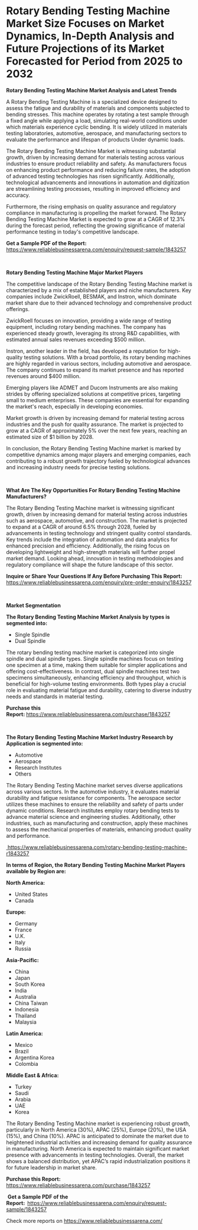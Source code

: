 <p><h1>Rotary Bending Testing Machine Market Size Focuses on Market Dynamics, In-Depth Analysis and Future Projections of its Market Forecasted for Period from 2025 to 2032</h1></p><p><strong>Rotary Bending Testing Machine Market Analysis and Latest Trends</strong></p>
<p><p>A Rotary Bending Testing Machine is a specialized device designed to assess the fatigue and durability of materials and components subjected to bending stresses. This machine operates by rotating a test sample through a fixed angle while applying a load, simulating real-world conditions under which materials experience cyclic bending. It is widely utilized in materials testing laboratories, automotive, aerospace, and manufacturing sectors to evaluate the performance and lifespan of products Under dynamic loads.</p><p>The Rotary Bending Testing Machine Market is witnessing substantial growth, driven by increasing demand for materials testing across various industries to ensure product reliability and safety. As manufacturers focus on enhancing product performance and reducing failure rates, the adoption of advanced testing technologies has risen significantly. Additionally, technological advancements and innovations in automation and digitization are streamlining testing processes, resulting in improved efficiency and accuracy.</p><p>Furthermore, the rising emphasis on quality assurance and regulatory compliance in manufacturing is propelling the market forward. The Rotary Bending Testing Machine Market is expected to grow at a CAGR of 12.3% during the forecast period, reflecting the growing significance of material performance testing in today's competitive landscape.</p></p>
<p><strong>Get a Sample PDF of the Report:&nbsp;</strong> <a href="https://www.reliablebusinessarena.com/enquiry/request-sample/1843257?utm_campaign=3272&utm_medium=2&utm_source=Github&utm_content=ia&utm_term=12042025&utm_id=rotary-bending-testing-machine">https://www.reliablebusinessarena.com/enquiry/request-sample/1843257</a></p>
<p>&nbsp;</p>
<p><strong>Rotary Bending Testing Machine Major Market Players</strong></p>
<p><p>The competitive landscape of the Rotary Bending Testing Machine market is characterized by a mix of established players and niche manufacturers. Key companies include ZwickRoell, BESMAK, and Instron, which dominate market share due to their advanced technology and comprehensive product offerings. </p><p>ZwickRoell focuses on innovation, providing a wide range of testing equipment, including rotary bending machines. The company has experienced steady growth, leveraging its strong R&D capabilities, with estimated annual sales revenues exceeding $500 million.</p><p>Instron, another leader in the field, has developed a reputation for high-quality testing solutions. With a broad portfolio, its rotary bending machines are highly regarded in various sectors, including automotive and aerospace. The company continues to expand its market presence and has reported revenues around $400 million.</p><p>Emerging players like ADMET and Ducom Instruments are also making strides by offering specialized solutions at competitive prices, targeting small to medium enterprises. These companies are essential for expanding the market's reach, especially in developing economies.</p><p>Market growth is driven by increasing demand for material testing across industries and the push for quality assurance. The market is projected to grow at a CAGR of approximately 5% over the next few years, reaching an estimated size of $1 billion by 2028.</p><p>In conclusion, the Rotary Bending Testing Machine market is marked by competitive dynamics among major players and emerging companies, each contributing to a robust growth trajectory fueled by technological advances and increasing industry needs for precise testing solutions.</p></p>
<p>&nbsp;</p>
<p><strong>What Are The Key Opportunities For Rotary Bending Testing Machine Manufacturers?</strong></p>
<p><p>The Rotary Bending Testing Machine market is witnessing significant growth, driven by increasing demand for material testing across industries such as aerospace, automotive, and construction. The market is projected to expand at a CAGR of around 6.5% through 2028, fueled by advancements in testing technology and stringent quality control standards. Key trends include the integration of automation and data analytics for enhanced precision and efficiency. Additionally, the rising focus on developing lightweight and high-strength materials will further propel market demand. Looking ahead, innovation in testing methodologies and regulatory compliance will shape the future landscape of this sector.</p></p>
<p><strong>Inquire or Share Your Questions If Any Before Purchasing This Report:</strong> <a href="https://www.reliablebusinessarena.com/enquiry/pre-order-enquiry/1843257?utm_campaign=3272&utm_medium=2&utm_source=Github&utm_content=ia&utm_term=12042025&utm_id=rotary-bending-testing-machine">https://www.reliablebusinessarena.com/enquiry/pre-order-enquiry/1843257</a></p>
<p>&nbsp;</p>
<p><strong>Market Segmentation</strong></p>
<p><strong>The Rotary Bending Testing Machine Market Analysis by types is segmented into:</strong></p>
<p><ul><li>Single Spindle</li><li>Dual Spindle</li></ul></p>
<p><p>The rotary bending testing machine market is categorized into single spindle and dual spindle types. Single spindle machines focus on testing one specimen at a time, making them suitable for simpler applications and offering cost-effectiveness. In contrast, dual spindle machines test two specimens simultaneously, enhancing efficiency and throughput, which is beneficial for high-volume testing environments. Both types play a crucial role in evaluating material fatigue and durability, catering to diverse industry needs and standards in material testing.</p></p>
<p><strong>Purchase this Report:&nbsp;</strong><a href="https://www.reliablebusinessarena.com/purchase/1843257?utm_campaign=3272&utm_medium=2&utm_source=Github&utm_content=ia&utm_term=12042025&utm_id=rotary-bending-testing-machine">https://www.reliablebusinessarena.com/purchase/1843257</a></p>
<p>&nbsp;</p>
<p><strong>The Rotary Bending Testing Machine Market Industry Research by Application is segmented into:</strong></p>
<p><ul><li>Automotive</li><li>Aerospace</li><li>Research Institutes</li><li>Others</li></ul></p>
<p><p>The Rotary Bending Testing Machine market serves diverse applications across various sectors. In the automotive industry, it evaluates material durability and fatigue resistance for components. The aerospace sector utilizes these machines to ensure the reliability and safety of parts under dynamic conditions. Research institutes employ rotary bending tests to advance material science and engineering studies. Additionally, other industries, such as manufacturing and construction, apply these machines to assess the mechanical properties of materials, enhancing product quality and performance.</p></p>
<p><a href="https://www.reliablebusinessarena.com/rotary-bending-testing-machine-r1843257?utm_campaign=3272&utm_medium=2&utm_source=Github&utm_content=ia&utm_term=12042025&utm_id=rotary-bending-testing-machine">&nbsp;https://www.reliablebusinessarena.com/rotary-bending-testing-machine-r1843257</a></p>
<p><strong>In terms of Region, the Rotary Bending Testing Machine Market Players available by Region are:</strong></p>
<p>
    <p> <strong> North America: </strong>
        <ul>
            <li>United States</li>
            <li>Canada</li>
        </ul>
        </p> 
    <p> <strong> Europe: </strong>
        <ul>
            <li>Germany</li>
            <li>France</li>
            <li>U.K.</li>
            <li>Italy</li>
            <li>Russia</li>
        </ul>
        </p> 
    <p> <strong> Asia-Pacific: </strong>
        <ul>
            <li>China</li>
            <li>Japan</li>
            <li>South Korea</li>
            <li>India</li>
            <li>Australia</li>
            <li>China Taiwan</li>
            <li>Indonesia</li>
            <li>Thailand</li>
            <li>Malaysia</li>
        </ul>
        </p> 
    <p> <strong> Latin America: </strong>
        <ul>
            <li>Mexico</li>
            <li>Brazil</li>
            <li>Argentina Korea</li>
            <li>Colombia</li>
        </ul>
        </p> 
    <p> <strong> Middle East & Africa: </strong>
        <ul>
            <li>Turkey</li>
            <li>Saudi</li>
            <li>Arabia</li>
            <li>UAE</li>
            <li>Korea</li>
        </ul>
    </p>
    </p>
<p><p>The Rotary Bending Testing Machine market is experiencing robust growth, particularly in North America (30%), APAC (25%), Europe (20%), the USA (15%), and China (10%). APAC is anticipated to dominate the market due to heightened industrial activities and increasing demand for quality assurance in manufacturing. North America is expected to maintain significant market presence with advancements in testing technologies. Overall, the market shows a balanced distribution, yet APAC’s rapid industrialization positions it for future leadership in market share.</p></p>
<p><strong>Purchase this Report: </strong><a href="https://www.reliablebusinessarena.com/purchase/1843257?utm_campaign=3272&utm_medium=2&utm_source=Github&utm_content=ia&utm_term=12042025&utm_id=rotary-bending-testing-machine">https://www.reliablebusinessarena.com/purchase/1843257</a></p>
<p>&nbsp;<strong>Get a Sample PDF of the Report:&nbsp;&nbsp;</strong><a href="https://www.reliablebusinessarena.com/enquiry/request-sample/1843257?utm_campaign=3272&utm_medium=2&utm_source=Github&utm_content=ia&utm_term=12042025&utm_id=rotary-bending-testing-machine">https://www.reliablebusinessarena.com/enquiry/request-sample/1843257</a></p>
<p><strong></strong></p>
<p>Check more reports on <a href="https://www.reliablebusinessarena.com/?utm_campaign=3272&utm_medium=2&utm_source=Github&utm_content=ia&utm_term=12042025&utm_id=rotary-bending-testing-machine">https://www.reliablebusinessarena.com/</a></p>
